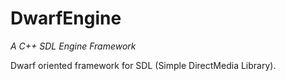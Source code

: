DwarfEngine
===========

*A C++ SDL Engine Framework*

Dwarf oriented framework for SDL (Simple DirectMedia Library).
